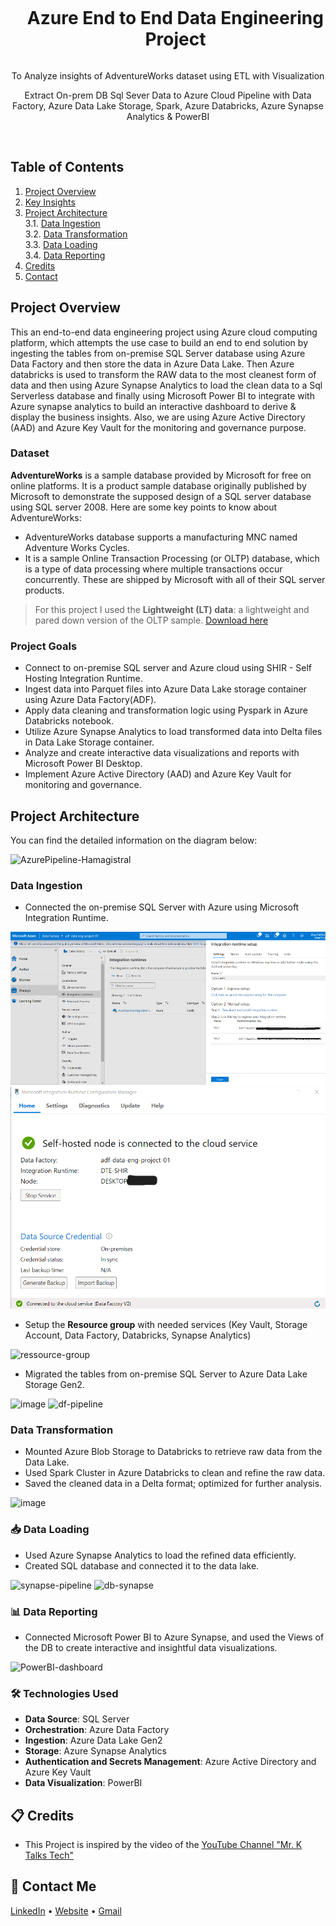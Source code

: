 <div align="center">
  <div id="user-content-toc">
    <ul>
      <summary><h1 style="display: inline-block;"> Azure End to End Data Engineering Project </h1></summary>
    </ul>
  </div>
  
  <p>To Analyze insights of AdventureWorks dataset using ETL with Visualization </p>
<p> Extract On-prem DB Sql Sever Data to Azure Cloud Pipeline with Data Factory, Azure Data Lake Storage, Spark, Azure Databricks, Azure Synapse Analytics & PowerBI </p>
</div>
<br>

##  Table of Contents
1. [Project Overview](#introduction)
2. [Key Insights](#key-insights)
3. [Project Architecture](#project-architecture)  
  3.1. [Data Ingestion](#data-ingestion)  
  3.2. [Data Transformation](#data-transformation)  
  3.3. [Data Loading](#data-loading)  
  3.4. [Data Reporting](#data-reporting)
4. [Credits](#credits)
5. [Contact](#contact)

<a name="introduction"></a>
## Project Overview 

This an end-to-end data engineering project using Azure cloud computing platform, which attempts the use case to build an end to end solution by ingesting the tables from on-premise SQL Server database using Azure Data Factory and then store the data in Azure Data Lake. Then Azure databricks is used to transform the RAW data to the most cleanest form of data and then using Azure Synapse Analytics to load the clean data to a Sql Serverless database and finally using Microsoft Power BI to integrate with Azure synapse analytics to build an interactive dashboard to derive & display the business insights. Also, we are using Azure Active Directory (AAD) and Azure Key Vault for the monitoring and governance purpose.

### Dataset

**AdventureWorks** is a sample database provided by Microsoft for free on online platforms. It is a product sample database originally published by Microsoft to demonstrate the supposed design of a SQL server database using SQL server 2008. Here are some key points to know about AdventureWorks:

- AdventureWorks database supports a manufacturing MNC named Adventure Works Cycles.
- It is a sample Online Transaction Processing (or OLTP) database, which is a type of data processing where multiple transactions occur concurrently. These are shipped by Microsoft with all of their SQL server products.

> For this project I used the **Lightweight (LT) data**: a lightweight and pared down version of the OLTP sample. [Download here](https://github.com/Microsoft/sql-server-samples/releases/download/adventureworks/AdventureWorksLT2014.bak)

### Project Goals

- Connect to on-premise SQL server and Azure cloud using SHIR - Self Hosting Integration Runtime.
- Ingest data into Parquet files into Azure Data Lake storage container using Azure Data Factory(ADF).
- Apply data cleaning and transformation logic using Pyspark in Azure Databricks notebook.
- Utilize Azure Synapse Analytics to load transformed data into Delta files in Data Lake Storage container.
- Analyze and create interactive data visualizations and reports with Microsoft Power BI Desktop.
- Implement Azure Active Directory (AAD) and Azure Key Vault for monitoring and governance.

<a name="project-architecture"></a>
## Project Architecture

You can find the detailed information on the diagram below:

![AzurePipeline-Hamagistral](https://github.com/Hamagistral/Azure-AW/assets/66017329/ebb0f88b-917f-4a6a-be6b-ddf6093ad793)

<a name="data-ingestion"></a>
### Data Ingestion
- Connected the on-premise SQL Server with Azure using Microsoft Integration Runtime.

![image](https://github.com/ShreevaniRao/Azure/blob/main/End%20to%20End%20Data%20Engineering%20Project/Assets/SHIRSetupResize.png)
![image](https://github.com/ShreevaniRao/Azure/blob/main/End%20to%20End%20Data%20Engineering%20Project/Assets/SHIRSetup2.png)

- Setup the **Resource group** with needed services (Key Vault, Storage Account, Data Factory, Databricks, Synapse Analytics)

![ressource-group](https://github.com/)

- Migrated the tables from on-premise SQL Server to Azure Data Lake Storage Gen2.

![image](https://github.com/Hamagistral/Azure-AW/assets/66017329/2b9855a9-9ad7-4ac3-8076-70762ef0f3bc)
![df-pipeline](https://github.com/Hamagistral/Azure-AW/assets/66017329/21ed74aa-8bf4-46c5-952c-4dc9f14dc9fb)

<a name="data-transformation"></a>
### Data Transformation
- Mounted Azure Blob Storage to Databricks to retrieve raw data from the Data Lake.
- Used Spark Cluster in Azure Databricks to clean and refine the raw data.
- Saved the cleaned data in a Delta format; optimized for further analysis.

![image](https://github.com/Hamagistral/Azure-AW/assets/66017329/11b7fb4e-0013-4a9f-a791-ab2a2789f774)

<a name="data-loading"></a>
### 📥 Data Loading
- Used Azure Synapse Analytics to load the refined data efficiently.
- Created SQL database and connected it to the data lake.

![synapse-pipeline](https://github.com/Hamagistral/Azure-AW/assets/66017329/99a8c7cd-1a6f-4ec9-b35d-2e171d3be87b)
![db-synapse](https://github.com/Hamagistral/Azure-AW/assets/66017329/b601eb00-efe1-44d9-8de6-8f001176d549)

<a name="data-reporting"></a>
### 📊 Data Reporting
- Connected Microsoft Power BI to Azure Synapse, and used the Views of the DB to create interactive and insightful data visualizations.

![PowerBI-dashboard](https://github.com/Hamagistral/Azure-AW/assets/66017329/30bb3c61-1503-42a3-8b03-cd7c3da7bb82)

### 🛠️ Technologies Used

- **Data Source**: SQL Server
- **Orchestration**: Azure Data Factory
- **Ingestion**: Azure Data Lake Gen2
- **Storage**: Azure Synapse Analytics
- **Authentication and Secrets Management**: Azure Active Directory and Azure Key Vault
- **Data Visualization**: PowerBI

<a name="credits"></a>
## 📋 Credits

- This Project is inspired by the video of the [YouTube Channel "Mr. K Talks Tech"](https://www.youtube.com/watch?v=iQ41WqhHglk)  

<a name="contact"></a>
## 📨 Contact Me

[LinkedIn](https://www.linkedin.com/in/hamza-elbelghiti/) •
[Website](https://Hamagistral.me) •
[Gmail](hamza.lbelghiti@gmail.com)
